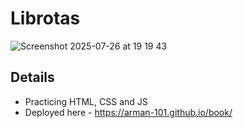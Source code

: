 # Librotas
![Screenshot 2025-07-26 at 19 19 43](https://github.com/user-attachments/assets/a998b4e1-b993-425c-ba93-f5e84bc3374a)

## Details
- Practicing HTML, CSS and JS
- Deployed here - https://arman-101.github.io/book/
